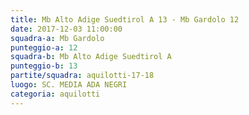 ```yaml
---
title: Mb Alto Adige Suedtirol A 13 - Mb Gardolo 12
date: 2017-12-03 11:00:00
squadra-a: Mb Gardolo
punteggio-a: 12
squadra-b: Mb Alto Adige Suedtirol A
punteggio-b: 13
partite/squadra: aquilotti-17-18
luogo: SC. MEDIA ADA NEGRI
categoria: aquilotti
---
```

